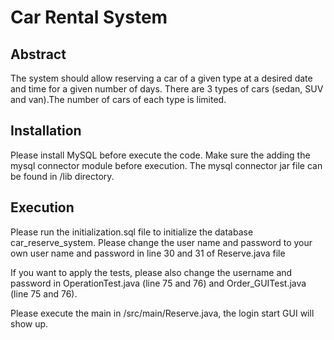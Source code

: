 # Car Rental System

## Abstract
The system should allow reserving a car of a given type at a desired date and time for a given number of days. There are 3 types of cars (sedan, SUV and van).The number of cars of each type is limited.

## Installation
Please install MySQL before execute the code.
Make sure the adding the mysql connector module before execution. The mysql connector jar file can be found in /lib directory.

## Execution
Please run the initialization.sql file to initialize the database car_reserve_system.
Please change the user name and password to your own user name and password in line 30 and 31 of Reserve.java file

If you want to apply the tests, please also change the username and password in OperationTest.java (line 75 and 76) and Order_GUITest.java (line 75 and 76).

Please execute the main in /src/main/Reserve.java, the login start GUI will show up.

